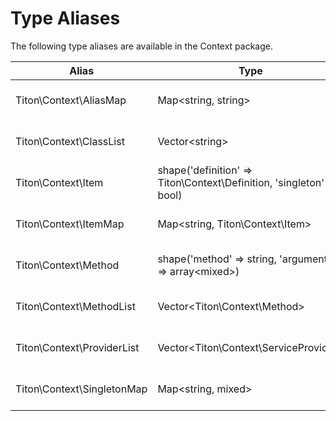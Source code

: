 # Type Aliases #

The following type aliases are available in the Context package.

<table class="table is-striped">
    <thead>
        <tr>
            <th>Alias</th>
            <th>Type</th>
            <th>Description</th>
        </tr>
    </thead>
    <tbody>
        <tr>
            <td>Titon\Context\AliasMap</td>
            <td>Map&lt;string, string&gt;</td>
            <td>
                A mapping of container aliases to class names or other container registrars.
            </td>
        </tr>
        <tr>
            <td>Titon\Context\ClassList</td>
            <td>Vector&lt;string&gt;</td>
            <td>
                A list of fully qualified class names used as providers in <code>Titon\Context\ServiceProvider</code>.
            </td>
        </tr>
        <tr>
            <td>Titon\Context\Item</td>
            <td>
                shape('definition' =&gt; Titon\Context\Definition, 'singleton' =&gt; bool)
            </td>
            <td>A shape that represents an item registered in a <code>Titon\Context\Depository</code>.</td>
        </tr>
        <tr>
            <td>Titon\Context\ItemMap</td>
            <td>Map&lt;string, Titon\Context\Item&gt;</td>
            <td>
                A mapping of <code>Titon\Context\Item</code> shapes to their class name or alias.
            </td>
        </tr>
        <tr>
            <td>Titon\Context\Method</td>
            <td>
                shape('method' =&gt; string, 'arguments' =&gt; array&lt;mixed&gt;)
            </td>
            <td>A shape that represents a method and its arguments for use in method injection.</td>
        </tr>
        <tr>
            <td>Titon\Context\MethodList</td>
            <td>Vector&lt;Titon\Context\Method&gt;</td>
            <td>
                A list of <code>Titon\Context\Method</code> shapes used in method injection.
            </td>
        </tr>
        <tr>
            <td>Titon\Context\ProviderList</td>
            <td>Vector&lt;Titon\Context\ServiceProvider&gt;</td>
            <td>
                A list of <code>Titon\Context\ServiceProvider</code>s registered in a container.
            </td>
        </tr>
        <tr>
            <td>Titon\Context\SingletonMap</td>
            <td>Map&lt;string, mixed&gt;</td>
            <td>
                A mapping of objects (instantiated classes) to their class name or alias.
            </td>
        </tr>
    </tbody>
</table>
